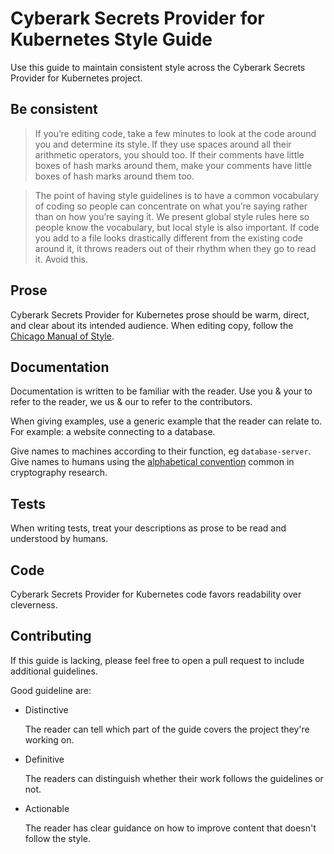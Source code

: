 # Cyberark Secrets Provider for Kubernetes Style Guide
Use this guide to maintain consistent style across the Cyberark Secrets Provider for Kubernetes project.

## Be consistent
> If you’re editing code, take a few minutes to look at the code around you and determine its style. If they use spaces around all their arithmetic operators, you should too. If their comments have little boxes of hash marks around them, make your comments have little boxes of hash marks around them too.

> The point of having style guidelines is to have a common vocabulary of coding so people can concentrate on what you’re saying rather than on how you’re saying it. We present global style rules here so people know the vocabulary, but local style is also important. If code you add to a file looks drastically different from the existing code around it, it throws readers out of their rhythm when they go to read it. Avoid this.

## Prose
Cyberark Secrets Provider for Kubernetes prose should be warm, direct, and clear about its intended audience. When editing copy, follow the [Chicago Manual of Style](chicagomanualofstyle.org/home.html).

## Documentation
Documentation is written to be familiar with the reader. Use you & your to refer to the reader, we us & our to refer to the contributors.

When giving examples, use a generic example that the reader can relate to. For example: a website connecting to a database.

Give names to machines according to their function, eg `database-server`. Give names to humans using the [alphabetical convention](https://en.wikipedia.org/wiki/Alice_and_Bob#Cast_of_characters) common in cryptography research.

## Tests
When writing tests, treat your descriptions as prose to be read and understood by humans.

## Code
Cyberark Secrets Provider for Kubernetes code favors readability over cleverness.

## Contributing
If this guide is lacking, please feel free to open a pull request to include additional guidelines.

Good guideline are:

* Distinctive

    The reader can tell which part of the guide covers the project they're working on.

* Definitive

    The readers can distinguish whether their work follows the guidelines or not.

* Actionable

    The reader has clear guidance on how to improve content that doesn't follow the style.
